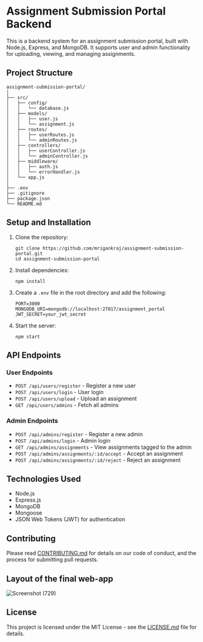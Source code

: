 # Assignment Submission Portal Backend

This is a backend system for an assignment submission portal, built with Node.js, Express, and MongoDB. It supports user and admin functionality for uploading, viewing, and managing assignments.

## Project Structure

```
assignment-submission-portal/
│
├── src/
│   ├── config/
│   │   └── database.js
│   ├── models/
│   │   ├── user.js
│   │   └── assignment.js
│   ├── routes/
│   │   ├── userRoutes.js
│   │   └── adminRoutes.js
│   ├── controllers/
│   │   ├── userController.js
│   │   └── adminController.js
│   ├── middleware/
│   │   ├── auth.js
│   │   └── errorHandler.js
│   └── app.js
│
├── .env
├── .gitignore
├── package.json
└── README.md
```

## Setup and Installation

1. Clone the repository:
   ```
   git clone https://github.com/mrigankraj/assignment-submission-portal.git
   cd assignment-submission-portal
   ```

2. Install dependencies:
   ```
   npm install
   ```

3. Create a `.env` file in the root directory and add the following:
   ```
   PORT=3000
   MONGODB_URI=mongodb://localhost:27017/assignment_portal
   JWT_SECRET=your_jwt_secret
   ```

4. Start the server:
   ```
   npm start
   ```

## API Endpoints

### User Endpoints

- `POST /api/users/register` - Register a new user
- `POST /api/users/login` - User login
- `POST /api/users/upload` - Upload an assignment
- `GET /api/users/admins` - Fetch all admins

### Admin Endpoints

- `POST /api/admins/register` - Register a new admin
- `POST /api/admins/login` - Admin login
- `GET /api/admins/assignments` - View assignments tagged to the admin
- `POST /api/admins/assignments/:id/accept` - Accept an assignment
- `POST /api/admins/assignments/:id/reject` - Reject an assignment

## Technologies Used

- Node.js
- Express.js
- MongoDB
- Mongoose
- JSON Web Tokens (JWT) for authentication

## Contributing

Please read [CONTRIBUTING.md](CONTRIBUTING.md) for details on our code of conduct, and the process for submitting pull requests.


## Layout of the final web-app 
![Screenshot (729)](https://github.com/user-attachments/assets/f5c10e24-af9e-4e4a-8d8e-8fddec54e78c)




## License

This project is licensed under the MIT License - see the [LICENSE.md](LICENSE.md) file for details.
